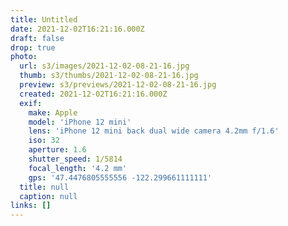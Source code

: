 ```yaml
---
title: Untitled
date: 2021-12-02T16:21:16.000Z
draft: false
drop: true
photo:
  url: s3/images/2021-12-02-08-21-16.jpg
  thumb: s3/thumbs/2021-12-02-08-21-16.jpg
  preview: s3/previews/2021-12-02-08-21-16.jpg
  created: 2021-12-02T16:21:16.000Z
  exif:
    make: Apple
    model: 'iPhone 12 mini'
    lens: 'iPhone 12 mini back dual wide camera 4.2mm f/1.6'
    iso: 32
    aperture: 1.6
    shutter_speed: 1/5814
    focal_length: '4.2 mm'
    gps: '47.4476805555556 -122.299661111111'
  title: null
  caption: null
links: []
---
```

